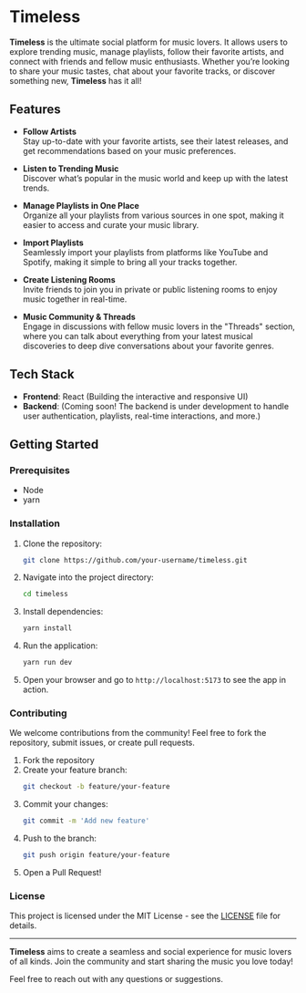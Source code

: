 # Timeless

**Timeless** is the ultimate social platform for music lovers. It allows users to explore trending music, manage playlists, follow their favorite artists, and connect with friends and fellow music enthusiasts. Whether you’re looking to share your music tastes, chat about your favorite tracks, or discover something new, **Timeless** has it all!

## Features

- **Follow Artists**  
  Stay up-to-date with your favorite artists, see their latest releases, and get recommendations based on your music preferences.
- **Listen to Trending Music**  
  Discover what’s popular in the music world and keep up with the latest trends.

- **Manage Playlists in One Place**  
  Organize all your playlists from various sources in one spot, making it easier to access and curate your music library.

- **Import Playlists**  
  Seamlessly import your playlists from platforms like YouTube and Spotify, making it simple to bring all your tracks together.

- **Create Listening Rooms**  
  Invite friends to join you in private or public listening rooms to enjoy music together in real-time.

- **Music Community & Threads**  
  Engage in discussions with fellow music lovers in the "Threads" section, where you can talk about everything from your latest musical discoveries to deep dive conversations about your favorite genres.

## Tech Stack

- **Frontend**: React (Building the interactive and responsive UI)
- **Backend**: (Coming soon! The backend is under development to handle user authentication, playlists, real-time interactions, and more.)

## Getting Started

### Prerequisites

- Node
- yarn

### Installation

1. Clone the repository:

   ```bash
   git clone https://github.com/your-username/timeless.git
   ```

2. Navigate into the project directory:

   ```bash
   cd timeless
   ```

3. Install dependencies:

   ```bash
   yarn install
   ```

4. Run the application:

   ```bash
   yarn run dev
   ```

5. Open your browser and go to `http://localhost:5173` to see the app in action.

### Contributing

We welcome contributions from the community! Feel free to fork the repository, submit issues, or create pull requests.

1. Fork the repository
2. Create your feature branch:
   ```bash
   git checkout -b feature/your-feature
   ```
3. Commit your changes:
   ```bash
   git commit -m 'Add new feature'
   ```
4. Push to the branch:
   ```bash
   git push origin feature/your-feature
   ```
5. Open a Pull Request!

### License

This project is licensed under the MIT License - see the [LICENSE](LICENSE) file for details.

---

**Timeless** aims to create a seamless and social experience for music lovers of all kinds. Join the community and start sharing the music you love today!

Feel free to reach out with any questions or suggestions.
